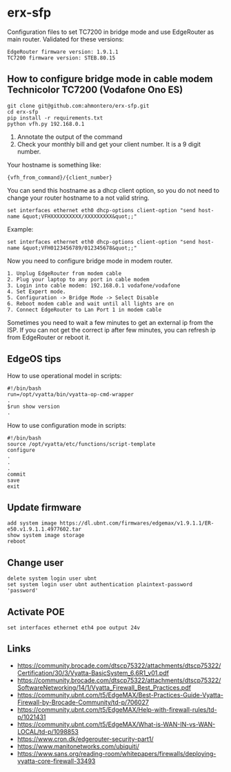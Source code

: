 # erx-sfp
Configuration files to set TC7200 in bridge mode and use EdgeRouter as main router.
Validated for these versions:
```
EdgeRouter firmware version: 1.9.1.1
TC7200 firmware version: STEB.80.15
```

## How to configure bridge mode in cable modem Technicolor TC7200 (Vodafone Ono ES)
```
git clone git@github.com:ahmontero/erx-sfp.git
cd erx-sfp
pip install -r requirements.txt
python vfh.py 192.168.0.1
```
1. Annotate the output of the command
2. Check your monthly bill and get your client number. It is a 9 digit number. 

Your hostname is something like:
```
{vfh_from_command}/{client_number}
```
You can send this hostname as a dhcp client option, so you do not need to change 
your router hostname to a not valid string.
```
set interfaces ethernet eth0 dhcp-options client-option "send host-name &quot;VFHXXXXXXXXXX/XXXXXXXXX&quot;;"
```

Example:
```
set interfaces ethernet eth0 dhcp-options client-option "send host-name &quot;VFH0123456789/012345678&quot;;" 
```

Now you need to configure bridge mode in modem router. 
```
1. Unplug EdgeRouter from modem cable
2. Plug your laptop to any port in cable modem
3. Login into cable modem: 192.168.0.1 vodafone/vodafone
4. Set Expert mode. 
5. Configuration -> Bridge Mode -> Select Disable
6. Reboot modem cable and wait until all lights are on
7. Connect EdgeRouter to Lan Port 1 in modem cable
```

Sometimes you need to wait a few minutes to get an external ip from the ISP. If you can not get the correct ip after 
few minutes, you can refresh ip from EdgeRouter or reboot it.

## EdgeOS tips
How to use operational model in scripts:
```
#!/bin/bash
run=/opt/vyatta/bin/vyatta-op-cmd-wrapper
.
$run show version
.
```

How to use configuration mode in scripts:
```
#!/bin/bash
source /opt/vyatta/etc/functions/script-template
configure
.
.
.
commit
save
exit
```

## Update firmware
```
add system image https://dl.ubnt.com/firmwares/edgemax/v1.9.1.1/ER-e50.v1.9.1.1.4977602.tar
show system image storage
reboot
```

## Change user
```
delete system login user ubnt
set system login user ubnt authentication plaintext-password 'password'
```

## Activate POE
```
set interfaces ethernet eth4 poe output 24v
```

## Links
- https://community.brocade.com/dtscp75322/attachments/dtscp75322/Certification/30/3/Vyatta-BasicSystem_6.6R1_v01.pdf
- https://community.brocade.com/dtscp75322/attachments/dtscp75322/SoftwareNetworking/14/1/Vyatta_Firewall_Best_Practices.pdf
- https://community.ubnt.com/t5/EdgeMAX/Best-Practices-Guide-Vyatta-Firewall-by-Brocade-Community/td-p/706027
- https://community.ubnt.com/t5/EdgeMAX/Help-with-firewall-rules/td-p/1021431
- https://community.ubnt.com/t5/EdgeMAX/What-is-WAN-IN-vs-WAN-LOCAL/td-p/1098853
- https://www.cron.dk/edgerouter-security-part1/
- https://www.manitonetworks.com/ubiquiti/
- https://www.sans.org/reading-room/whitepapers/firewalls/deploying-vyatta-core-firewall-33493
